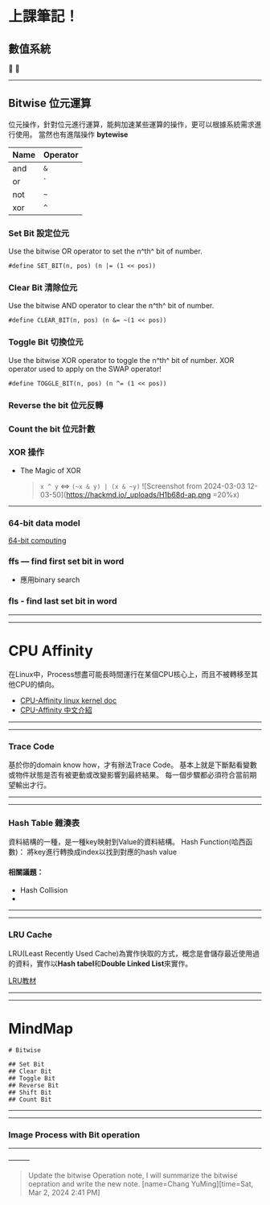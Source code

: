 # 上課筆記！

## 數值系統
:100: :100:

---

## Bitwise 位元運算
位元操作，針對位元進行運算，能夠加速某些運算的操作，更可以根據系統需求進行使用。
當然也有進階操作 **bytewise**



| Name | Operator |
| ---- | -------- |
| and  | `&`      |
| or   | `|`      |
| not  | `~`      |
| xor  | `^`      |


### Set Bit 設定位元
Use the bitwise OR operator to set the n^th^ bit of number.
```c=
#define SET_BIT(n, pos) (n |= (1 << pos))
```

### Clear Bit 清除位元
Use the bitwise AND operator to clear the n^th^ bit of number.
```c=
#define CLEAR_BIT(n, pos) (n &= ~(1 << pos))
```

### Toggle Bit 切換位元
Use the bitwise XOR operator to toggle the n^th^ bit of number.
XOR operator used to apply on the SWAP operator!

```c=
#define TOGGLE_BIT(n, pos) (n ^= (1 << pos))
```

### Reverse the bit 位元反轉


### Count the bit 位元計數

### XOR 操作
* The Magic of XOR
    > `x ^ y` $\Leftrightarrow$ `(~x & y) | (x & ~y)`
    > ![Screenshot from 2024-03-03 12-03-50](https://hackmd.io/_uploads/H1b68d-ap.png =20%x)



---

### 64-bit data model
[64-bit computing](https://en.wikipedia.org/wiki/64-bit_computing)


### ffs — find first set bit in word

* 應用binary search

### fls - find last set bit in word

---


---
# CPU Affinity
在Linux中，Process想盡可能長時間運行在某個CPU核心上，而且不被轉移至其他CPU的傾向。

* [CPU-Affinity linux kernel doc](https://www.gnu.org/software/libc/manual/html_node/CPU-Affinity.html)
* [CPU-Affinity 中文介紹](https://hackgrass.blogspot.com/2016/10/cpu-affinity-cpu.html)

---


---

### Trace Code
基於你的domain know how，才有辦法Trace Code。
基本上就是下斷點看變數或物件狀態是否有被更動或改變影響到最終結果。
每一個步驟都必須符合當前期望輸出才行。

---


---
### Hash Table 雜湊表
資料結構的一種，是一種key映射到Value的資料結構。
Hash Function(哈西函數)： 將key進行轉換成index以找到對應的hash value


#### 相關議題：
* Hash Collision
* 

---



---

### LRU Cache
LRU(Least Recently Used Cache)為實作快取的方式，概念是會儲存最近使用過的資料，實作以**Hash tabel**和**Double Linked List**來實作。

[LRU教材](https://josephjsf2.github.io/data/structure/and/algorithm/2020/05/09/LRU.html)

---


---
# MindMap
```markmap
# Bitwise

## Set Bit
## Clear Bit
## Toggle Bit
## Reverse Bit
## Shift Bit
## Count Bit

```

---


---

### Image Process with Bit operation

---


———
> Update the bitwise Operation note, I will summarize the bitwise oepration and write the new note. [name=Chang YuMing][time=Sat, Mar 2, 2024 2:41 PM]